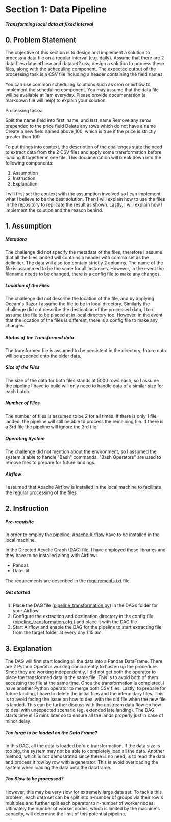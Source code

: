 # **Section 1: Data Pipeline**
#### _Transforming local data at fixed interval_ 

## 0. Problem Statement
The objective of this section is to design and implement a solution to process a data file on a regular interval (e.g. daily). Assume that there are 2 data files dataset1.csv and dataset2.csv, design a solution to process these files, along with the scheduling component. The expected output of the processing task is a CSV file including a header containing the field names.

You can use common scheduling solutions such as cron or airflow to implement the scheduling component. You may assume that the data file will be available at 1am everyday. Please provide documentation (a markdown file will help) to explain your solution.

Processing tasks:

Split the name field into first_name, and last_name
Remove any zeros prepended to the price field
Delete any rows which do not have a name
Create a new field named above_100, which is true if the price is strictly greater than 100

To put things into context, the description of the challenges state the need to extract data from the 2 CSV files and apply some transformation before loading it together in one file. This documentation will break down into the following components:

1.  Assumption
2.  Instruction
3.  Explanation

I will first set the context with the assumption involved so I can implement what I believe to be the best solution. Then I will explain how to use the files in the repository to replicate the result as shown. Lastly, I will explain how I implement the solution and the reason behind. 

## 1. Assumption
##### Metadata
The challenge did not specify the metadata of the files, therefore I assume that all the files landed will contains a header with comma set as the delimiter. The data will also too contain strictly 2 columns. The name of the file is assummed to be the same for all instances. However, in the event the filename needs to be changed, there is a config file to make any changes.

##### Location of the Files
The challenge did not describe the location of the file, and by applying Occam's Razor I assume the file to be in local directory. Similarly the challenge did not describe the destination of the processed data, I too assume the file to be placed at in local directory too. However, in the event that the location of the files is different, there is a config file to make any changes.

##### Status of the Transformed data
The transformed file is assumed to be persistent in the directory, future data will be appened onto the older data. 

##### Size of the Files
The size of the data for both files stands at 5000 rows each, so I assume the pipeline I have to build will only need to handle data of a similar size for each batch.

##### Number of Files
The number of files is assumed to be 2 for all times. If there is only 1 file landed, the pipeline will still be able to process the remaining file. If there is a 3rd file the pipeline will ignore the 3rd file.

##### Operating System
The challenge did not mention about the environment, so I assumed the system is able to handle "Bash" commands. "Bash Operators" are used to remove files to prepare for future landings.

##### Airflow
I assumed that Apache Airflow is installed in the local machine to facilitate the regular processing of the files.

## 2. Instruction
##### Pre-requisite
In order to employ the pipeline, [Apache Airflow](https://airflow.apache.org/) have to be installed in the local machine.

In the Directed Acyclic Graph (DAG) file, I have employed these libraries and they have to be installed along with Airflow:
- Pandas
- Dateutil

The requirements are described in the [requirements.txt](https://github.com/xingyuan-tan/PostgreSQL-Demo/blob/main/requirements.txt) file.

##### Get started
1. Place the DAG file ([pipeline_transformation.py](https://github.com/xingyuan-tan/PostgreSQL-Demo/blob/main/pipeline_transformation.py)) in the DAGs folder for your Airflow
2. Configure the extraction and destination directory in the config file ([pipeline_transformation.cfg ](https://github.com/xingyuan-tan/PostgreSQL-Demo/blob/main/pipeline_transformation.cfg)) and place it with the DAG file
3. Start Airflow and enable the DAG for the pipeline to start extracting file from the target folder at every day 1.15 am. 


## 3. Explanation
The DAG will first start loading all the data into a Pandas DataFrame. There are 2 Python Operator working concurrently to hasten up the procedure. Since they are working independently, I did not get both the operator to place the transformed data in the same file. This is to avoid both of them accessing the file at the same time. Once the transformation is completed, I have another Python operator to merge both CSV files. Lastly, to prepare for future landing, I have to delete the initial files and the intermidary files. This is to avoid facing the issue on how to deal with the old file when the new file is landed. This can be further discuss with the upstream data flow on how to deal with unexpected scenario (eg. extended late landing). The DAG starts time is 15 mins later so to ensure all the lands properly just in case of minor delay.

##### Too large to be loaded on the Data Frame?
In this DAG, all the data is loaded before transformation. If the data size is too big, the system may not be able to completely load all the data. Another method, which is not demostrated since there is no need, is to read the data and process it row by row with a generator. This is avoid overloading the system when loading the data onto the dataframe. 

##### Too Slow to be processed?
However, this may be very slow for extremely large data set. To tackle this problem, each data set can be split into n-number of groups via their row's multiples and further split each operator to n-number of worker nodes. Ultimately the number of worker nodes, which is limited by the machine's capacity, will determine the limit of this potential pipeline.

